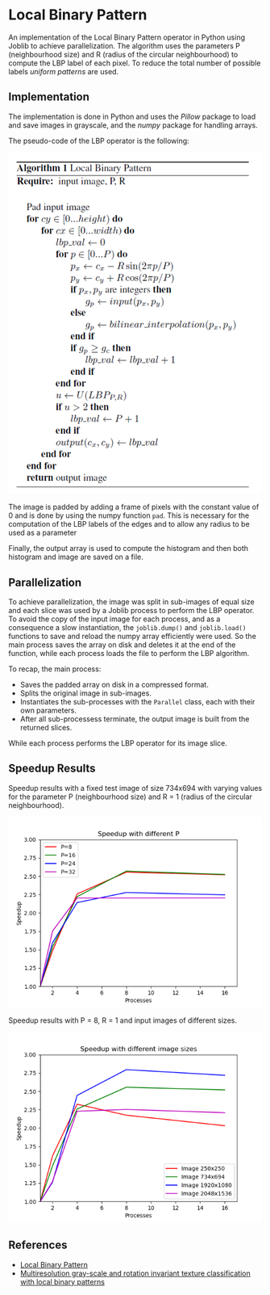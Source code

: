 # Local Binary Pattern

An implementation of the Local Binary Pattern operator in Python using Joblib to achieve parallelization. The algorithm uses the parameters P (neighbourhood size) and R (radius of the circular neighbourhood) to compute the LBP label of each pixel. To reduce the total number of possible labels *uniform patterns* are used.

## Implementation

The implementation is done in Python and uses the *Pillow* package to load and save images in grayscale, and the *numpy* package for handling arrays. 

The pseudo-code of the LBP operator is the following:

![conv_seq](presentation/images/lbp_seq.png)

The image is padded by adding a frame of pixels with the constant value of 0 and is done by using the numpy function `pad`. This is necessary for the computation of the LBP labels of the edges and to allow any radius to be used as a parameter

Finally, the output array is used to compute the histogram and then both histogram and image are saved on a file. 

## Parallelization

To achieve parallelization, the image was split in sub-images of equal size and each slice was used by a Joblib process to perform the LBP operator.
To avoid the copy of the input image for each process, and as a consequence a slow instantiation, the `joblib.dump()` and `joblib.load()` functions to save and reload the numpy array efficiently were used.
So the main process saves the array on disk and deletes it at the end of the function, while each process loads the file to perform the LBP algorithm.

To recap, the main process:
* Saves the padded array on disk in a compressed format.
* Splits the original image in sub-images.
* Instantiates the sub-processes with the `Parallel` class, each with their own parameters.
* After all sub-processess terminate, the output image is built from the returned slices.

While each process performs the LBP operator for its image slice.

## Speedup Results

Speedup results with a fixed test image of size 734x694 with varying values for the parameter P (neighbourhood size) and R = 1 (radius of the circular neighbourhood).

![speedup_p](paper/images/speedup_by_p.png)

Speedup results with P = 8, R = 1 and input images of different sizes.

![speedup_i](paper/images/speedup_by_img_sizes.png)

## References

* [Local Binary Pattern](http://www.scholarpedia.org/article/Local_Binary_Patterns)
* [Multiresolution gray-scale and rotation invariant texture classification with local binary patterns](https://ieeexplore.ieee.org/document/1017623)